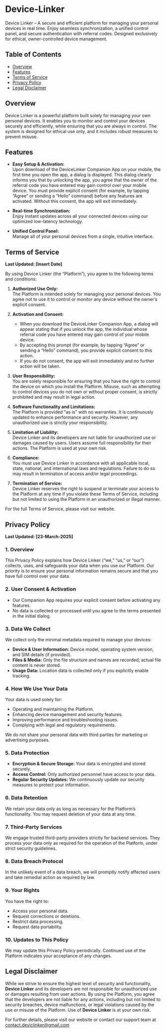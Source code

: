 # Device-Linker

Device Linker – A secure and efficient platform for managing your personal devices in real time. Enjoy seamless synchronization, a unified control panel, and secure authentication with referral codes. Designed exclusively for ethical, owner-controlled device management.

## Table of Contents

- [Overview](#overview)    
- [Features](#features)    
- [Terms of Service](#terms-of-service)    
- [Privacy Policy](#privacy-policy)    
- [Legal Disclaimer](#legal-disclaimer)    

## Overview    

Device Linker is a powerful platform built solely for managing your own personal devices. It enables you to monitor and control your devices securely and efficiently, while ensuring that you are always in control. The system is designed for ethical use only, and it includes robust measures to prevent misuse.    

## Features    

- **Easy Setup & Activation:**  
  Upon download of the DeviceLinker Companion App on your mobile, the first time you open the app, a dialog is displayed. This dialog clearly informs you that by unlocking the app, you agree that the owner of the referral code you have entered may gain control over your mobile device. You must provide explicit consent (for example, by tapping “Agree” or sending a “Hello” command) before any features are activated. Without this consent, the app will exit immediately.  

- **Real-time Synchronization:**  
  Enjoy instant updates across all your connected devices using our optimized low-latency technology.  

- **Unified Control Panel:**  
  Manage all of your personal devices from a single, intuitive interface.  

## Terms of Service    

**Last Updated: [Insert Date]**    

By using Device Linker (the “Platform”), you agree to the following terms and conditions:

1. **Authorized Use Only:**  
   The Platform is intended solely for managing your personal devices. You agree not to use it to control or monitor any device without the owner’s explicit consent.

2. **Activation and Consent:**  
   - When you download the DeviceLinker Companion App, a dialog will appear stating that if you unlock the app, the individual whose referral code you have entered may gain control of your mobile device.  
   - By accepting this prompt (for example, by tapping “Agree” or sending a “Hello” command), you provide explicit consent to this action.  
   - If you do not consent, the app will exit immediately and no further action will be taken.

3. **User Responsibility:**  
   You are solely responsible for ensuring that you have the right to control the device on which you install the Platform. Misuse, such as attempting to control devices you do not own or without proper consent, is strictly prohibited and may result in legal action.

4. **Software Functionality and Limitations:**  
   The Platform is provided "as is" with no warranties. It is continuously updated to enhance performance and security. However, any unauthorized use is strictly your responsibility.

5. **Limitation of Liability:**  
   Device Linker and its developers are not liable for unauthorized use or damages caused by users. Users assume full responsibility for their actions. The Platform is used at your own risk.

6. **Compliance:**  
   You must use Device Linker in accordance with all applicable local, state, national, and international laws and regulations. Failure to do so may result in termination of access and/or legal proceedings.

7. **Termination of Service:**  
   Device Linker reserves the right to suspend or terminate your access to the Platform at any time if you violate these Terms of Service, including but not limited to using the Platform in an unauthorized or illegal manner.

For the full Terms of Service, please visit our website.

## Privacy Policy    

**Last Updated: [23-March-2025]**    

### 1. Overview  
This Privacy Policy explains how Device Linker (“we,” “us,” or “our”) collects, uses, and safeguards your data when you use our Platform. Our priority is to ensure your personal information remains secure and that you have full control over your data.  

### 2. User Consent & Activation  
- Our Companion App requires your explicit consent before activating any features.  
- No data is collected or processed until you agree to the terms presented in the initial dialog.

### 3. Data We Collect  
We collect only the minimal metadata required to manage your devices:  
- **Device & User Information:** Device model, operating system version, and SIM details (if provided).  
- **Files & Media:** Only the file structure and names are recorded; actual file content is never stored.  
- **Usage Data:** Location data is collected only if you explicitly enable tracking.

### 4. How We Use Your Data  
Your data is used solely for:  
- Operating and maintaining the Platform.  
- Enhancing device management and security features.  
- Improving performance and troubleshooting issues.  
- Complying with legal and regulatory requirements.

We do not share your personal data with third parties for marketing or advertising purposes.

### 5. Data Protection  
- **Encryption & Secure Storage:** Your data is encrypted and stored securely.  
- **Access Control:** Only authorized personnel have access to your data.  
- **Regular Security Updates:** We continuously update our security measures to protect your information.

### 6. Data Retention  
We retain your data only as long as necessary for the Platform’s functionality. You may request deletion of your data at any time.

### 7. Third-Party Services  
We engage trusted third-party providers strictly for backend services. They process your data only as required for the operation of the Platform, under strict security guidelines.

### 8. Data Breach Protocol  
In the unlikely event of a data breach, we will promptly notify affected users and take remedial action as required by law.

### 9. Your Rights  
You have the right to:  
- Access your personal data.  
- Request corrections or deletions.  
- Restrict data processing.  
- Request data portability.

### 10. Updates to This Policy  
We may update this Privacy Policy periodically. Continued use of the Platform indicates your acceptance of any changes.

## Legal Disclaimer    

While we strive to ensure the highest level of security and functionality, **Device Linker** and its developers are not responsible for unauthorized use or damages resulting from user actions. By using the Platform, you agree that the developers are not liable for any actions, including but not limited to security breaches, device malfunctions, or legal violations caused by the use or misuse of the Platform. Use of **Device Linker** is at your own risk.    

For further details, please visit our website or contact our support team at contact.deviclinker@gmail.com
